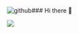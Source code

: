 ![github](https://github.com/rillyyy/rillyyy/assets/121253398/32e44f45-052d-4eb0-b0e4-415d321177b8)### Hi there 👋

<!--
**rillyyy/rillyyy** is a ✨ _special_ ✨ repository because its `README.md` (this file) appears on your GitHub profile.

Here are some ideas to get you started:

- 🔭 I’m currently working on ...
- 🌱 I’m currently learning ...
- 👯 I’m looking to collaborate on ...
- 🤔 I’m looking for help with ...
- 💬 Ask me about ...
- 📫 How to reach me: ...
- 😄 Pronouns: ...
- ⚡ Fun fact: ...
-->


<img src="https://img.shields.io/badge/GitHub-COLOR?style=flat&logo=GitHub&logoColor=181717" />
